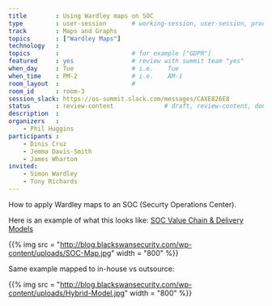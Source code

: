```yaml
---
title        : Using Wardley maps on SOC
type         : user-session       # working-session, user-session, product-session
track        : Maps and Graphs
topics       : ["Wardley Maps"]
technology   :
topics       :                    # for example ["GDPR"]
featured     : yes                # review with summit team "yes"
when_day     : Tue                # i.e.    Tue
when_time    : PM-2               # i.e.    AM-1
room_layout  :                    #
room_id      : room-3
session_slack: https://os-summit.slack.com/messages/CAXE826E8
status       : review-content              # draft, review-content, done
description  :
organizers   :
    - Phil Huggins
participants :
    - Dinis Cruz
    - Jemma Davis-Smith
    - James Wharton
invited:
    - Simon Wardley
    - Tony Richards
---
```


How to apply Wardley maps to an SOC (Securty Operations Center).

Here is an example of what this looks like: [SOC Value Chain & Delivery Models](http://blog.blackswansecurity.com/2016/01/soc-value-chain-delivery-models)

{{% img src   = "http://blog.blackswansecurity.com/wp-content/uploads/SOC-Map.jpg"
        width = "800" %}}

Same example mapped to in-house vs outsource:

{{% img src   = "http://blog.blackswansecurity.com/wp-content/uploads/Hybrid-Model.jpg"
        width = "800" %}}


<!--(add intro)

## WHY

(...)

## What

(...)

## Outcomes

(...)

## References

(...)


## Previous-->
